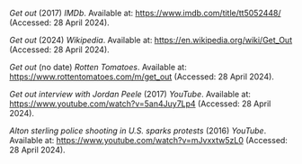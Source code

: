 _Get out_ (2017) _IMDb_. 
Available at: https://www.imdb.com/title/tt5052448/ 
(Accessed: 28 April 2024).

_Get out_ (2024) _Wikipedia_. 
Available at: https://en.wikipedia.org/wiki/Get_Out 
(Accessed: 28 April 2024).

_Get out_ (no date) _Rotten Tomatoes_.
Available at: https://www.rottentomatoes.com/m/get_out
(Accessed: 28 April 2024).

_Get out interview with Jordan Peele_ (2017) _YouTube_. 
Available at: https://www.youtube.com/watch?v=5an4Juy7Lp4 
(Accessed: 28 April 2024).

_‌Alton sterling police shooting in U.S. sparks protests_ (2016) _YouTube_. 
Available at: https://www.youtube.com/watch?v=mJvxxtw5zL0 
(Accessed: 28 April 2024).